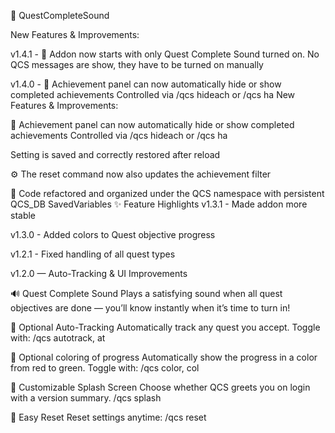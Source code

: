 🧾 QuestCompleteSound

New Features & Improvements:

v1.4.1 - 🧩 Addon now starts with only Quest Complete Sound turned on.
No QCS messages are show, they have to be turned on manually

v1.4.0 - 🧩 Achievement panel can now automatically hide or show completed achievements
Controlled via /qcs hideach or /qcs ha
New Features & Improvements:

🧩 Achievement panel can now automatically hide or show completed achievements
Controlled via /qcs hideach or /qcs ha

Setting is saved and correctly restored after reload

⚙️ The reset command now also updates the achievement filter

🎨 Code refactored and organized under the QCS namespace with persistent QCS_DB SavedVariables
✨ Feature Highlights
v1.3.1 - Made addon more stable

v1.3.0 - Added colors to Quest objective progress

v1.2.1 - Fixed handling of all quest types

v1.2.0 — Auto-Tracking & UI Improvements

🔊 Quest Complete Sound
Plays a satisfying sound when all quest objectives are done — you’ll know instantly when it’s time to turn in!

🧭 Optional Auto-Tracking
Automatically track any quest you accept. Toggle with:
/qcs autotrack, at

🎨 Optional coloring of progress
Automatically show the progress in a color from red to green. Toggle with:
/qcs color, col

💬 Customizable Splash Screen
Choose whether QCS greets you on login with a version summary.
/qcs splash

🧰 Easy Reset
Reset settings anytime:
/qcs reset